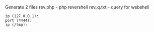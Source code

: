 Generate 2 files 
  rev.php - php revershell
  rev_q.txt - query for webshell

```
ip (127.0.0.1): 
port (4444): 
ip (/tmp):
```
